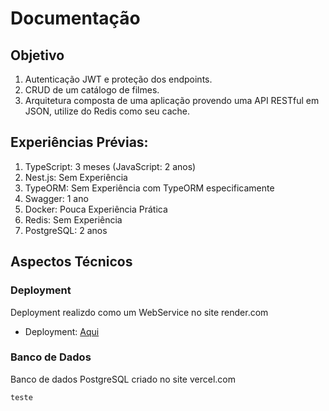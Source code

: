 Documentação
===========================

Objetivo
---------------

1. Autenticação JWT e proteção dos endpoints.
2. CRUD de um catálogo de filmes.
3. Arquitetura composta de uma aplicação provendo uma API RESTful em JSON, utilize do Redis como seu cache.

Experiências Prévias:
---------------

1. TypeScript: 3 meses (JavaScript: 2 anos)
3. Nest.js: Sem Experiência
4. TypeORM: Sem Experiência com TypeORM especificamente
5. Swagger: 1 ano
6. Docker: Pouca Experiência Prática
7. Redis: Sem Experiência
8. PostgreSQL: 2 anos

Aspectos Técnicos
---------------
### Deployment

 Deployment realizdo como um WebService no site render.com

- Deployment: [Aqui](https://mks-backend-challenge.onrender.com/)

### Banco de Dados

 Banco de dados PostgreSQL criado no site vercel.com

```
teste
```
